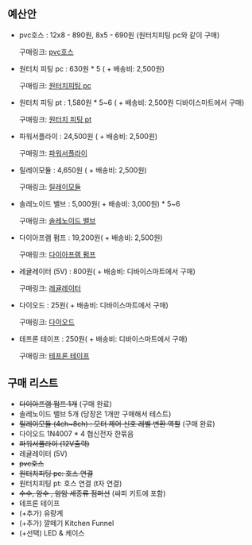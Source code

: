 ## 예산안

- pvc호스 : 12x8 - 890원, 8x5 - 690원 (원터치피팅 pc와 같이 구매)

  구매링크: [pvc호스](https://smartstore.naver.com/saytool/products/3864976067)

- 원터치 피팅 pc : 630원 * 5 ( + 배송비:  2,500원)

  구매링크: [원터치피팅 pc](https://smartstore.naver.com/saytool/products/3864976067)

- 원터치 피팅 pt : 1,580원 * 5~6 ( + 배송비: 2,500원 디바이스마트에서 구매)

  구매링크: [원터치 피팅 pt](https://www.devicemart.co.kr/goods/view?no=12284384)

- 파워서플라이 : 24,500원 ( + 배송비: 2,500원) 

  구매링크: [파워서플라이](https://smartstore.naver.com/jooyontns/products/498834333)

- 릴레이모듈 : 4,650원 ( + 배송비: 2,500원)

  구매링크: [릴레이모듈](http://itempage3.auction.co.kr/DetailView.aspx?ItemNo=B505595214&frm3=V2)

- 솔레노이드 밸브 : 5,000원( + 배송비: 3,000원) * 5~6

  구매링크: [솔레노이드 밸브](https://smartstore.naver.com/washcar/products/3884691932)

- 다이아프램 펌프 : 19,200원( + 배송비: 2,500원)

  구매링크: [다이아프램 펌프](http://itempage3.auction.co.kr/DetailView.aspx?ItemNo=B505533012&frm3=V2)

- 레귤레이터 (5V) : 800원( + 배송비: 디바이스마트에서 구매)

  구매링크: [레귤레이터](https://www.devicemart.co.kr/goods/view?no=1058242#goods_description)

- 다이오드 : 25원( + 배송비: 디바이스마트에서 구매)

  구매링크: [다이오드](https://www.devicemart.co.kr/goods/view?no=3011)

- 테프론 테이프 : 250원( + 배송비: 디바이스마트에서 구매)

  구매링크: [테프론 테이프](https://www.devicemart.co.kr/goods/view?no=1263327)





## 구매 리스트 

- ~~다이아프램 펌프 1개~~ (구매 완료)
- 솔레노이드 밸브 5개 (당장은 1개만 구매해서 테스트)
- ~~릴레이모듈 (4ch~8ch) : 모터 제어 신호 레벨 변환 역할~~ (구매 완료)
- 다이오드 1N4007 * 4  협신전자 한묶음 
- ~~파워서플라이 (12V출력)~~
- 레귤레이터 (5V)
- ~~pvc호스~~
- ~~원터치피팅 pc: 호스 연결~~
- 원터치피팅 pt: 호스 연결 (t자 연결)
- ~~수수, 암수 , 암암 세종류 점퍼선~~ (싸피 키트에 포함)
- 테프론 테이프
- (+추가) 유량계
- (+추가) 깔떼기 Kitchen Funnel
- (+선택) LED & 케이스




